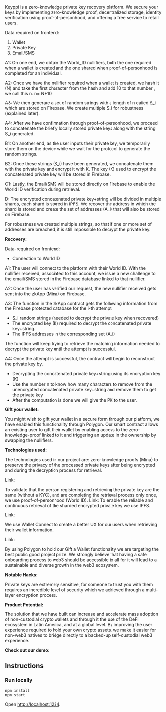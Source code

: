 

Keyppi is a zero-knowledge private key recovery platform. We secure your keys by implementing zero-knowledge proof, decentralized storage, identity verification using proof-of-personhood, and offering a free service to retail users.

Data required on frontend: 

1. Wallet 
2. Private Key
3. Email/SMS

A1: On one end, we obtain the World_ID  nullifiers, both the one required when a wallet is created and the one shared when proof-of-personhood is completed for an individual.

A2: Once we have the nullifier required when a wallet is created, we hash it (N) and take the first character from the hash and add 10 to that number , we call this n. n= N+10 

A3: We then generate a set of random strings with a length of n called S_i which are stored on Firebase. We create multiple S_i for robustness (explained later).

A4: After we have confirmation through proof-of-personhood, we proceed to concatenate the briefly locally stored private keys along with the string S_i generated. 

B1: On another end, as the user inputs their private key, we temporarily store them on the device while we wait for the protocol to generate the random strings. 

B2: Once these strings (S_i) have been generated, we concatenate them with the private key and encrypt it with K. The key (K) used to encrypt the concatenated private key will be stored in Firebase. 

C1: Lastly, the Email/SMS will be stored directly on Firebase to enable the World ID verification during retrieval.

D: The encrypted concatenated private key+string will be divided in multiple shards, each shard is stored in IPFS. We recover the address in which the shard is stored and create the set of addresses (A_i) that will also be stored on Firebase. 

For robustness we created multiple strings, so that if one or more set of addresses are breached, it is still impossible to decrypt the private key.

**Recovery:**

Data-required on frontend:

- Connection to World ID

A1: The user will connect to the platform with their World ID. With the nullifier received, associated to this account, we issue a new challenge to the email/SMS stored in the Firebase database linked to that nullifier.   

A2: Once the user has verified our request, the new nullifier received gets sent into the zkApp (Mina) on Firebase.

A3: The function in the zkApp contract gets the following information from the Firebase protected database for the i-th attempt:

- S_i random strings (needed to decrypt the private key when recovered)
- The encrypted key (K) required to decrypt the concatenated private key+string.
- The IPFS addresses in the corresponding set (A_i)

The function will keep trying to retrieve the matching information needed to decrypt the private key until the attempt is successful. 

A4: Once the attempt is successful, the contract will begin to reconstruct the private key by.

- Decrypting the concatenated private key+string using its encryption key (K)
- Use the number n to know how many characters to remove from the unencrypted concatenated private key+string and remove them to get the private key
- After the computation is done we will give the PK to the user.

**Gift your wallet:**

You might wish to gift your wallet in a secure form through our platform, we have enabled this functionality through Polygon. Our smart contract allows an existing user to gift their wallet by enabling access to the zero-knowledge-proof linked to it and triggering an update in the ownership by swapping the nullifiers.

**Technologies used:**

The technologies used in our project are: zero-knowledge proofs (Mina) to preserve the privacy of the processed private keys after being encrypted and during the decryption process for retrieval. 

Link: 

To validate that the person registering and retrieving the private key are the same (without a KYC), and are completing the retrieval process only once, we use proof-of-personhood (World ID). 
Link:
To enable the reliable and continuous retrieval of the sharded encrypted private key we use IPFS. 

Link:

We use Wallet Connect to create a better UX for our users when retrieving their wallet information.

Link: 

By using Polygon to hold our Gift a Wallet functionality we are targeting the best public good project prize. We strongly believe that having a safe onboarding process to web3 should be accessible to all for it will lead to a sustainable and diverse growth in the web3 ecosystem. 


**Notable Hacks:**

Private keys are extremely sensitive, for someone to trust you with them requires an incredible level of security which we achieved through a multi-layer encryption process. 

**Product Potential:**

The solution that we have built can increase and accelerate mass adoption of non-custodial crypto wallets and through it the use of the DeFi ecosystem in Latin America, and at a global level. By improving the user experience required to hold your own crypto assets, we make it easier for non-web3 natives to bridge directly to a backed-up self-custodial web3 experience.

**Check out our demo:**



## Instructions

### Run locally
```
npm install
npm start
```
Open [http://localhost:1234](http://localhost:1234).

